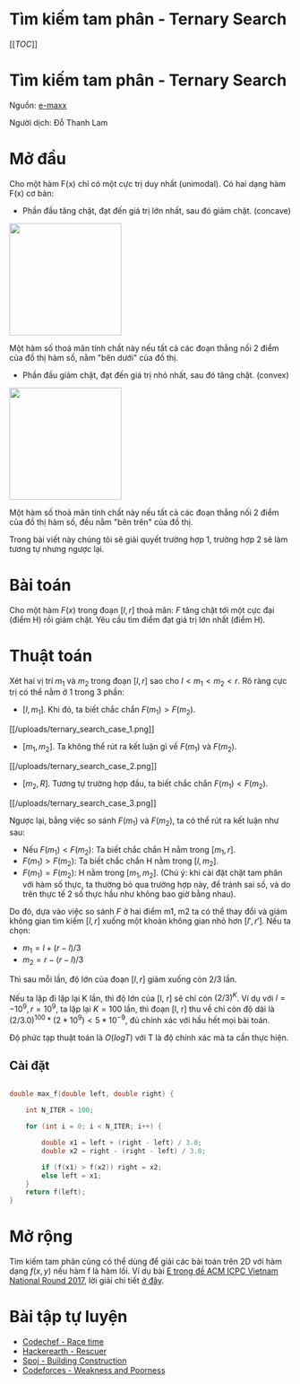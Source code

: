 # Tìm kiếm tam phân - Ternary Search

[[_TOC_]]

# Tìm kiếm tam phân - Ternary Search 

Nguồn: [e-maxx](https://e-maxx-eng.appspot.com/num_methods/ternary_search.html) 

Người dịch: Đỗ Thanh Lam


# Mở đầu

Cho một hàm F(x) chỉ có một cực trị duy nhất (unimodal). Có hai dạng hàm F(x) cơ bản:

* Phần đầu tăng chặt, đạt đến giá trị lớn nhất, sau đó giảm chặt. (concave)

<img src="http://vnoi.info/wiki/uploads/ternary_search_concave_func.png" width="200px" height="200px" />

Một hàm số thoả mãn tính chất này nếu tất cả các đoạn thẳng nối 2 điểm của đồ thị hàm số, nằm "bên dưới" của đồ thị.

* Phần đầu giảm chặt, đạt đến giá trị nhỏ nhất, sau đó tăng chặt. (convex)

<img src="http://vnoi.info/wiki/uploads/ternary_search_convex_func.png" width="200px" height="200px" />


Một hàm số thoả mãn tính chất này nếu tất cả các đoạn thẳng nối 2 điểm của đồ thị hàm số, đều nằm "bên trên" của đồ thị.

Trong bài viết này chúng tôi sẽ giải quyết trường hợp 1, trường hợp 2 sẽ làm tương tự nhưng ngược lại. 


# Bài toán

Cho một hàm $F(x)$ trong đoạn $[l, r]$ thoả mãn: $F$ tăng chặt tới một cực đại (điểm H) rồi giảm chặt. Yêu cầu tìm điểm đạt giá trị lớn nhất (điểm H).


# Thuật toán

Xét hai vị trí $m_1$ và $m_2$ trong đoạn $[l, r]$ sao cho $l < m_1 < m_2 < r$. Rõ ràng cực trị có thể nằm ở 1 trong 3 phần:

*   $[l, m_1]$. Khi đó, ta biết chắc chắn $F(m_1) > F(m_2)$.

[[/uploads/ternary_search_case_1.png]]

*   $[m_1, m_2]$. Ta không thể rút ra kết luận gì về $F(m_1)$ và $F(m_2)$.

[[/uploads/ternary_search_case_2.png]]


*   $[m_2, R]$. Tương tự trường hợp đầu, ta biết chắc chắn $F(m_1) < F(m_2)$.

[[/uploads/ternary_search_case_3.png]]


Ngược lại, bằng việc so sánh $F(m_1)$ và $F(m_2)$, ta có thể rút ra kết luận như sau:

*   Nếu $F(m_1) < F(m_2)$: Ta biết chắc chắn H nằm trong $[m_1, r]$.
*   $F(m_1) > F(m_2)$: Ta biết chắc chắn H nằm trong $[l, m_2]$.
*   $F(m_1) = F(m_2)$: H nằm trong $[m_1, m_2]$. (Chú ý: khi cài đặt chặt tam phân với hàm số thực, ta thường bỏ qua trường hợp này, để tránh sai số, và do trên thực tế 2 số thực hầu như không bao giờ bằng nhau).

Do đó, dựa vào việc so sánh $F$ ở hai điểm m1, m2 ta có thể thay đổi và giảm không gian tìm kiếm $[l, r]$ xuống một khoản không gian nhỏ hơn $[l', r']$. Nếu ta chọn:

*   $m_1 = l + (r - l) / 3$
*   $m_2 = r - (r - l) / 3$

Thì sau mỗi lần, độ lớn của đoạn $[l, r]$ giảm xuống còn $2/3$ lần.

Nếu ta lặp đi lặp lại K lần, thì độ lớn của [l, r] sẽ chỉ còn $(2 / 3) ^ K$. Ví dụ với $l = -10^9, r = 10^9$, ta lặp lại $K = 100$ lần, thì đoạn [l, r] thu về chỉ còn độ dài là $(2 / 3.0) ^ {100} * (2*10^9) < 5 * 10^{-9}$, đủ chính xác với hầu hết mọi bài toán.

Độ phức tạp thuật toán là $O(logT)$ với T là độ chính xác mà ta cần thực hiện.


## Cài đặt

```cpp

double max_f(double left, double right) {

	int N_ITER = 100;

	for (int i = 0; i < N_ITER; i++) {

		double x1 = left + (right - left) / 3.0;
		double x2 = right - (right - left) / 3.0;

		if (f(x1) > f(x2)) right = x2;
		else left = x1;
	}
	return f(left);
}

```


# Mở rộng

Tìm kiếm tam phân cũng có thể dùng để giải các bài toán trên 2D với hàm dạng $f(x, y)$ nếu hàm f là hàm lồi. Ví dụ bài [E trong đề ACM ICPC Vietnam National Round 2017](https://open.kattis.com/contests/vietnam-national17-open/problems/europeantrip), lời giải chi tiết [ở đây](https://docs.google.com/document/d/1cDQEaf_YabpefiG7PiQZErHbr7AJIFjt7IIiDv9n4N4/edit).


# Bài tập tự luyện 



*   [Codechef - Race time](https://www.codechef.com/problems/AMCS03)
*   [Hackerearth - Rescuer](https://www.hackerearth.com/september-circuits/algorithm/rescuer-1/)
*   [Spoj - Building Construction](http://www.spoj.com/problems/KOPC12A/)
*   [Codeforces - Weakness and Poorness](http://codeforces.com/problemset/problem/578/C)